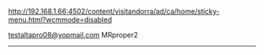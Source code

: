
http://192.168.1.66:4502/content/visitandorra/ad/ca/home/sticky-menu.html?wcmmode=disabled

testaltapro08@yopmail.com
MRproper2


----


